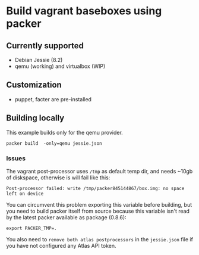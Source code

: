 # Build vagrant baseboxes using packer

## Currently supported

- Debian Jessie (8.2)
- qemu (working) and virtualbox (WIP)

## Customization

- puppet, facter are pre-installed

## Building locally

This example builds only for the qemu provider.

    packer build  -only=qemu jessie.json


### Issues

The vagrant post-processor uses `/tmp` as default temp dir, and needs ~10gb of diskspace,
otherwise is will fail like this:

    Post-processor failed: write /tmp/packer845144867/box.img: no space left on device

You can circumvent this problem exporting this variable before building, but you need to build packer itself from
source because this variable isn't read by the latest packer available as package (0.8.6):

    export PACKER_TMP=.


You also need to `remove both atlas postprocessors` in the `jessie.json` file if you have not configured any Atlas API token.
